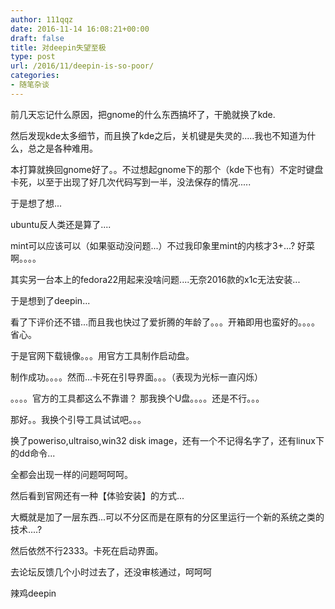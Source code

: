 ```yaml
---
author: 111qqz
date: 2016-11-14 16:08:21+00:00
draft: false
title: 对deepin失望至极
type: post
url: /2016/11/deepin-is-so-poor/
categories:
- 随笔杂谈
---
```


前几天忘记什么原因，把gnome的什么东西搞坏了，干脆就换了kde.

然后发现kde太多细节，而且换了kde之后，关机键是失灵的.....我也不知道为什么，总之是各种难用。

本打算就换回gnome好了。。不过想起gnome下的那个（kde下也有）不定时键盘卡死，以至于出现了好几次代码写到一半，没法保存的情况.....

于是想了想...

ubuntu反人类还是算了....

mint可以应该可以（如果驱动没问题...）不过我印象里mint的内核才3+...? 好菜啊。。。。

其实另一台本上的fedora22用起来没啥问题....无奈2016款的x1c无法安装...

于是想到了deepin...

看了下评价还不错...而且我也快过了爱折腾的年龄了。。。开箱即用也蛮好的。。。。省心。

于是官网下载镜像。。。用官方工具制作启动盘。

制作成功。。。。然而...卡死在引导界面。。。（表现为光标一直闪烁）

。。。。官方的工具都这么不靠谱？ 那我换个U盘。。。。还是不行。。。

那好。。我换个引导工具试试吧。。。

换了poweriso,ultraiso,win32 disk image，还有一个不记得名字了，还有linux下的dd命令...

全都会出现一样的问题呵呵呵。

然后看到官网还有一种【体验安装】的方式...

大概就是加了一层东西...可以不分区而是在原有的分区里运行一个新的系统之类的技术....?

然后依然不行2333。卡死在启动界面。

去论坛反馈几个小时过去了，还没审核通过，呵呵呵

辣鸡deepin


